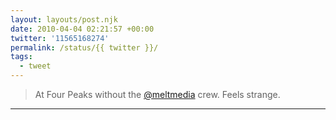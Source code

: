 ```yaml
---
layout: layouts/post.njk
date: 2010-04-04 02:21:57 +00:00
twitter: '11565168274'
permalink: /status/{{ twitter }}/
tags: 
  - tweet
---
```


> At Four Peaks without the [@meltmedia](https://twitter.com/meltmedia) crew. Feels strange.

---
